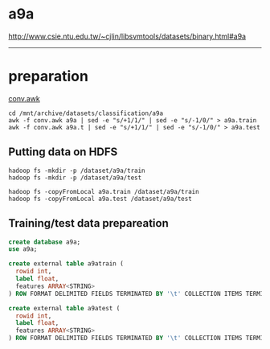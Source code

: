 <!--
  Licensed to the Apache Software Foundation (ASF) under one
  or more contributor license agreements.  See the NOTICE file
  distributed with this work for additional information
  regarding copyright ownership.  The ASF licenses this file
  to you under the Apache License, Version 2.0 (the
  "License"); you may not use this file except in compliance
  with the License.  You may obtain a copy of the License at

    http://www.apache.org/licenses/LICENSE-2.0

  Unless required by applicable law or agreed to in writing,
  software distributed under the License is distributed on an
  "AS IS" BASIS, WITHOUT WARRANTIES OR CONDITIONS OF ANY
  KIND, either express or implied.  See the License for the
  specific language governing permissions and limitations
  under the License.
-->
        
a9a
===
http://www.csie.ntu.edu.tw/~cjlin/libsvmtools/datasets/binary.html#a9a

---

preparation
=========

[conv.awk](https://raw.githubusercontent.com/myui/hivemall/master/resources/misc/conv.awk)

```
cd /mnt/archive/datasets/classification/a9a
awk -f conv.awk a9a | sed -e "s/+1/1/" | sed -e "s/-1/0/" > a9a.train
awk -f conv.awk a9a.t | sed -e "s/+1/1/" | sed -e "s/-1/0/" > a9a.test
```

## Putting data on HDFS
```
hadoop fs -mkdir -p /dataset/a9a/train
hadoop fs -mkdir -p /dataset/a9a/test

hadoop fs -copyFromLocal a9a.train /dataset/a9a/train
hadoop fs -copyFromLocal a9a.test /dataset/a9a/test
```

## Training/test data prepareation
```sql
create database a9a;
use a9a;

create external table a9atrain (
  rowid int,
  label float,
  features ARRAY<STRING>
) ROW FORMAT DELIMITED FIELDS TERMINATED BY '\t' COLLECTION ITEMS TERMINATED BY "," STORED AS TEXTFILE LOCATION '/dataset/a9a/train';

create external table a9atest (
  rowid int, 
  label float,
  features ARRAY<STRING>
) ROW FORMAT DELIMITED FIELDS TERMINATED BY '\t' COLLECTION ITEMS TERMINATED BY "," STORED AS TEXTFILE LOCATION '/dataset/a9a/test';
```
